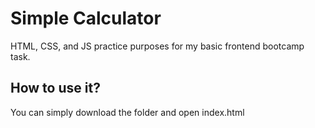 # Simple Calculator
HTML, CSS, and JS practice purposes for my basic frontend bootcamp task.

## How to use it?
You can simply download the folder and open index.html